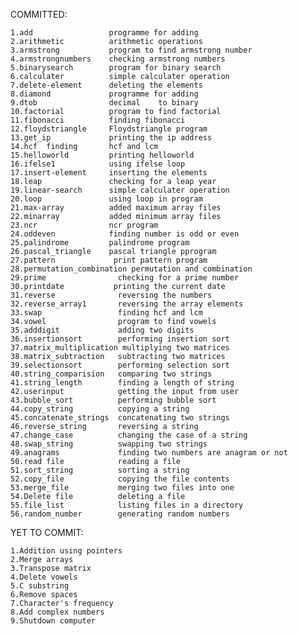 

COMMITTED:

 
	1.add			      programme for adding 
	2.arithmetic		  arithmetic operations
	3.armstrong		      program to find armstrong number 
	4.armstrongnumbers 	  checking armstrong numbers 
	5.binarysearch 		  program for binary search 
	6.calculater 		  simple calculater operation 
	7.delete-element 	  deleting the elements 
	8.diamond		      programme for adding 
	9.dtob			      decimal	 to binary 
	10.factorial 		  program to find factorial 
	11.fibonacci 		  finding fibonacci 
	12.floydstriangle 	  Floydstriangle program 
	13.get_ip 		      printing the ip address 
	14.hcf 	finding 	  hcf and lcm 
	15.helloworld         printing helloworld 
	16.ifelse1            using ifelse loop
	17.insert-element 	  inserting the elements 
	18.leap               checking for a leap year
	19.linear-search 	  simple calculater operation
	20.loop               using loop in program
	21.max-array 		  added maximum array files 
	22.minarray 		  added minimum array files 
	23.ncr 			      ncr program 
	24.oddeven            finding number is odd or even 
	25.palindrome 		  palindrome program 
	26.pascal_triangle 	  pascal triangle pprogram 
	27.pattern 		       print pattern program 
	28.permutation_combination permutation and combination 
	29.prime                checking for a prime number 
	30.printdate 		   printing the current date 
	31.reverse 		        reversing the numbers 
	32.reverse_array1       reversing the array elements 
	33.swap 		        finding hcf and lcm 
	34.vowel                program to find vowels 
	35.adddigit             adding two digits
	36.insertionsort        performing insertion sort
	37.matrix_multiplication multiplying two matrices
	38.matrix_subtraction   subtracting two matrices
	39.selectionsort        performing selection sort
	40.string_comparision   comparing two strings
	41.string_length        finding a length of string
	42.userinput            getting the input from user
	43.bubble_sort          performing bubble sort
	44.copy_string          copying a string
	45.concatenate_strings  concatenating two strings
	46.reverse_string       reversing a string
	47.change_case          changing the case of a string
	48.swap_string          swapping two strings
	49.anagrams             finding two numbers are anagram or not
	50.read file            reading a file
	51.sort_string          sorting a string
	52.copy_file            copying the file contents
	53.merge_file           merging two files into one
	54.Delete file          deleting a file
	55.file_list            listing files in a directory
	56.random_number        generating random numbers

YET TO COMMIT:

	1.Addition using pointers
	2.Merge arrays
	3.Transpose matrix
	4.Delete vowels
	5.C substring
	6.Remove spaces
	7.Character's frequency
	8.Add complex numbers
	9.Shutdown computer

